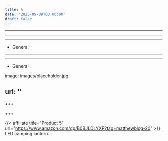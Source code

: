```yaml
---
title: A
date: '2025-09-09T00:00:00'
draft: false
---
```


---



---

---




- General
---

---

- General

image: images/placeholder.jpg

url: ''
---

+++






+++










{{< affiliate title="Product 5" url="https://www.amazon.com/dp/B0BJLDLYXP?tag=matthewblog-20" >}}
LED camping lantern.